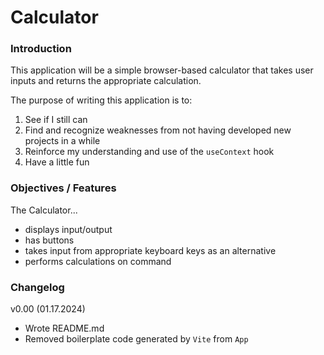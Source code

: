 # Calculator

### Introduction
This application will be a simple browser-based calculator that takes user inputs and returns the appropriate calculation.

The purpose of writing this application is to:
  1. See if I still can
  1. Find and recognize weaknesses from not having developed new projects in a while
  1. Reinforce my understanding and use of the `useContext` hook
  1. Have a little fun

### Objectives / Features
The Calculator...
  - displays input/output
  - has buttons
  - takes input from appropriate keyboard keys as an alternative
  - performs calculations on command

### Changelog
v0.00 (01.17.2024)
- Wrote README.md
- Removed boilerplate code generated by `Vite` from `App`
